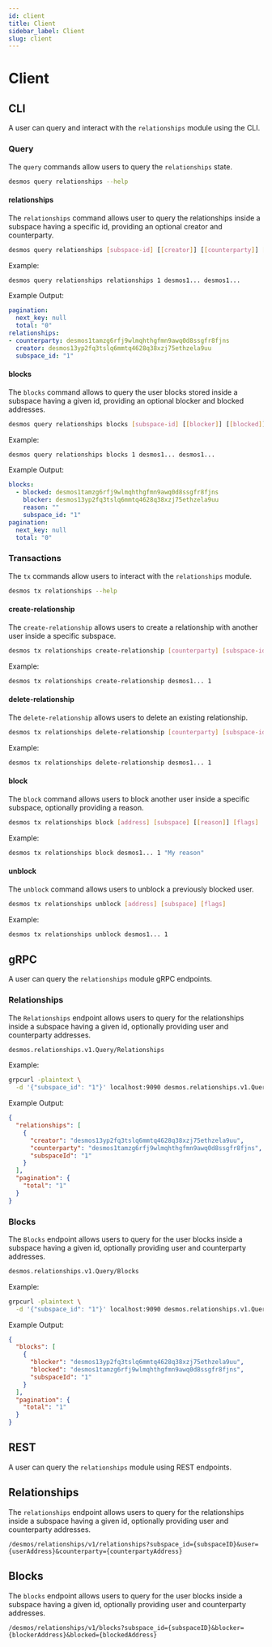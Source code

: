 ```yaml
---
id: client
title: Client
sidebar_label: Client
slug: client
---
```


# Client 

## CLI

A user can query and interact with the `relationships` module using the CLI. 

### Query 

The `query` commands allow users to query the `relationships` state. 

```bash
desmos query relationships --help
```

#### relationships
The `relationships` command allows user to query the relationships inside a subspace having a specific id, providing an optional creator and counterparty. 

```bash
desmos query relationships [subspace-id] [[creator]] [[counterparty]] [flags]
```

Example: 
```bash
desmos query relationships relationships 1 desmos1... desmos1...
```

Example Output: 
```yaml
pagination:
  next_key: null
  total: "0"
relationships:
- counterparty: desmos1tamzg6rfj9wlmqhthgfmn9awq0d8ssgfr8fjns
  creator: desmos13yp2fq3tslq6mmtq4628q38xzj75ethzela9uu
  subspace_id: "1"
```

#### blocks 
The `blocks` command allows to query the user blocks stored inside a subspace having a given id, providing an optional blocker and blocked addresses.

```bash
desmos query relationships blocks [subspace-id] [[blocker]] [[blocked]] [flags]
```

Example: 
```bash
desmos query relationships blocks 1 desmos1... desmos1...
```

Example Output: 
```yaml
blocks:
  - blocked: desmos1tamzg6rfj9wlmqhthgfmn9awq0d8ssgfr8fjns
    blocker: desmos13yp2fq3tslq6mmtq4628q38xzj75ethzela9uu
    reason: ""
    subspace_id: "1"
pagination:
  next_key: null
  total: "0"
```

### Transactions
The `tx` commands allow users to interact with the `relationships` module. 

```bash
desmos tx relationships --help
```

#### create-relationship
The `create-relationship` allows users to create a relationship with another user inside a specific subspace.

```bash
desmos tx relationships create-relationship [counterparty] [subspace-id] [flags]
```

Example:
```bash
desmos tx relationships create-relationship desmos1... 1
```

#### delete-relationship
The `delete-relationship` allows users to delete an existing relationship. 

```bash
desmos tx relationships delete-relationship [counterparty] [subspace-id] [flags]
```

Example:
```bash
desmos tx relationships delete-relationship desmos1... 1
```

#### block
The `block` command allows users to block another user inside a specific subspace, optionally providing a reason. 

```bash
desmos tx relationships block [address] [subspace] [[reason]] [flags]
```

Example:
```bash
desmos tx relationships block desmos1... 1 "My reason"
```

#### unblock
The `unblock` command allows users to unblock a previously blocked user.

```bash
desmos tx relationships unblock [address] [subspace] [flags]
```

Example:
```bash
desmos tx relationships unblock desmos1... 1
```


## gRPC
A user can query the `relationships` module gRPC endpoints.

### Relationships
The `Relationships` endpoint allows users to query for the relationships inside a subspace having a given id, optionally providing user and counterparty addresses.

```bash
desmos.relationships.v1.Query/Relationships
```

Example:
```bash
grpcurl -plaintext \
  -d '{"subspace_id": "1"}' localhost:9090 desmos.relationships.v1.Query/Relationships
```

Example Output:
```json
{
  "relationships": [
    {
      "creator": "desmos13yp2fq3tslq6mmtq4628q38xzj75ethzela9uu",
      "counterparty": "desmos1tamzg6rfj9wlmqhthgfmn9awq0d8ssgfr8fjns",
      "subspaceId": "1"
    }
  ],
  "pagination": {
    "total": "1"
  }
}
```

### Blocks
The `Blocks` endpoint allows users to query for the user blocks inside a subspace having a given id, optionally providing user and counterparty addresses.

```bash
desmos.relationships.v1.Query/Blocks
```

Example:
```bash
grpcurl -plaintext \
  -d '{"subspace_id": "1"}' localhost:9090 desmos.relationships.v1.Query/Blocks
```

Example Output:
```json
{
  "blocks": [
    {
      "blocker": "desmos13yp2fq3tslq6mmtq4628q38xzj75ethzela9uu",
      "blocked": "desmos1tamzg6rfj9wlmqhthgfmn9awq0d8ssgfr8fjns",
      "subspaceId": "1"
    }
  ],
  "pagination": {
    "total": "1"
  }
}
```

## REST
A user can query the `relationships` module using REST endpoints. 

## Relationships
The `relationships` endpoint allows users to query for the relationships inside a subspace having a given id, optionally providing user and counterparty addresses.

```
/desmos/relationships/v1/relationships?subspace_id={subspaceID}&user={userAddress}&counterparty={counterpartyAddress}
```

## Blocks
The `blocks` endpoint allows users to query for the user blocks inside a subspace having a given id, optionally providing user and counterparty addresses.

```
/desmos/relationships/v1/blocks?subspace_id={subspaceID}&blocker={blockerAddress}&blocked={blockedAddress}
```
